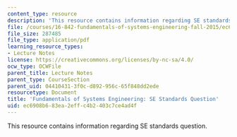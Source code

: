 ```yaml
---
content_type: resource
description: 'This resource contains information regarding SE standards question. '
file: /courses/16-842-fundamentals-of-systems-engineering-fall-2015/ec6908b683ea2effc4b2403c7ce4ad4f_MIT16_842F15_StandardsQ.pdf
file_size: 287485
file_type: application/pdf
learning_resource_types:
- Lecture Notes
license: https://creativecommons.org/licenses/by-nc-sa/4.0/
ocw_type: OCWFile
parent_title: Lecture Notes
parent_type: CourseSection
parent_uid: 04410431-3f0c-d892-956c-65f848dd2ede
resourcetype: Document
title: 'Fundamentals of Systems Engineering: SE Standards Question'
uid: ec6908b6-83ea-2eff-c4b2-403c7ce4ad4f
---
```

This resource contains information regarding SE standards question. 